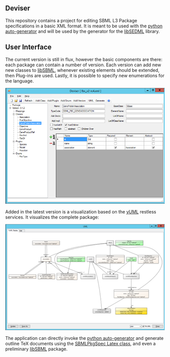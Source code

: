 ## Deviser 
This repository contains a project for editing SBML L3 Package specifications in a basic XML format. It is meant to be used with the [python auto-generator](https://github.com/skeating/auto-generator/) and will be used by the generator for the [libSEDML](https://github.com/fbergmann/libSEDML/) library. 

## User Interface
The current version is still in flux, however the basic components are there: each package can contain a number of version. Each version can add new new classes to [libSBML](http://sbml.org/Software/libSBML), whenever existing elements should be extended, then Plug-ins are used. Lastly, it is possible to specify new enumerations for the language. 

 ![Screenshot of the Deviser UI](https://raw.githubusercontent.com/fbergmann/CsDeviser/master/doc/user-interface.png)

Added in the latest version is a visualization based on the [yUML](http://yuml.me/) restless services. It visualizes the complete package: 

 ![Screenshot of the Deviser UML view](https://raw.githubusercontent.com/fbergmann/CsDeviser/master/doc/uml-display.png)

The application can directly invoke the [python auto-generator](https://github.com/skeating/auto-generator/) and generate outline TeX documents using the [SBMLPkgSpec Latex class](http://sbml.org/Documents/Specifications/The_SBMLPkgSpec_LaTeX_class), and even a preliminary [libSBML](http://sbml.org/Software/libSBML) package. 